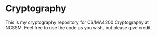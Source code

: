 # Cryptography

This is my cryptography repository for CS/MA4200 Cryptography at NCSSM. Feel free to use the code as you wish, but please give credit.
